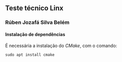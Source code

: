## Teste técnico Linx

### Rúben Jozafá Silva Belém

#### Instalação de dependências

É necessária a instalação do *CMake*, com o comando:
```
sudo apt install cmake
```